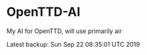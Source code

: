 # OpenTTD-AI
My AI for OpenTTD, will use primarily air

Latest backup: Sun Sep 22 08:35:01 UTC 2019

